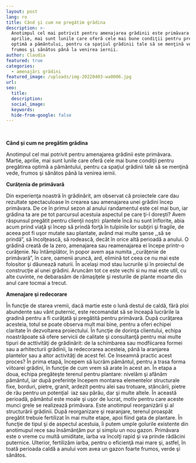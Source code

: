 ```yaml
---
layout: post
lang: ro
title: Când şi cum ne pregătim grădina
description: >-
  Anotimpul cel mai potrivit pentru amenajarea grădinii este primăvara.  Martie,
  aprilie, mai sunt lunile care oferă cele mai bune condiţii pentru pregătirea
  optimă a pământului, pentru ca spaţiul grădinii tale să se menţină vede,
  frumos şi sănătos până la venirea iernii.
author: Claudia
featured: true
categories:
  - amenajări grădini
featured_image: /uploads/img-20220403-wa0006.jpg
url:
seo:
  title:
  description:
  social_image:
  keywords:
  hide-from-google: false
---
```

&nbsp;

**C&acirc;nd şi cum ne pregătim grădina**

Anotimpul cel mai potrivit pentru amenajarea grădinii este primăvara.&nbsp; Martie, aprilie, mai sunt lunile care oferă cele mai bune condiţii pentru pregătirea optimă a păm&acirc;ntului, pentru ca spaţiul grădinii tale să se menţină vede, frumos şi sănătos p&acirc;nă la venirea iernii.

**Curăţenia de primăvară**

Din experienţa noastră &icirc;n grădinărit, am observat că proiectele care dau rezultate spectaculoase &icirc;n crearea sau amenajarea unei grădini &icirc;ncep primăvara. De ce &icirc;n primul sezon al anului randamentul este cel mai bun, iar grădina ta are pe tot parcursul acestuia aspectul pe care ţi-l doreşti? Avem răspunsul pregătit pentru clienţii noştri: plantele &icirc;ncă nu sunt &icirc;nflorite, abia acum prind viaţă şi &icirc;ncep să prindă forţă &icirc;n tulpinile lor subţiri şi fragile, de aceea pot fi uşor mutate sau plantate, av&acirc;nd mai multe şanse ,,să se prindă”, să &icirc;ncolţească, să rodească, dec&acirc;t &icirc;n orice altă perioadă a anului. O grădină creată de la zero, amenajarea sau reamenajarea ei &icirc;ncepe printr-o curăţenie. Nu &icirc;nt&acirc;mplător, &icirc;n popor avem aşa numita ,,curăţenie de primăvară”, &icirc;n care, oamenii aruncă, ard, elimină tot ceea ce nu mai este folositor şi dăunează naturii. &Icirc;n acelaşi mod stau lucrurile şi &icirc;n proiectul de construcţie al unei grădini. Aruncăm tot ce este vechi si nu mai este util, cu alte cuvinte, ne debarasăm de rămaşiţele şi resturile de plante moarte din anul care tocmai a trecut.

**Amenajare şi redecorare**

&Icirc;n funcţie de starea vremii, dacă martie este o lună destul de caldă, fără ploi abundente sau v&acirc;nt puternic, este recomandat să se &icirc;nceapă lucrările la gradină pentru a fi curăţată şi pregătită pentru primăvară. După curăţarea acesteia, totul se poate observa mult mai bine, pentru a oferi echipei claritate &icirc;n dezvoltarea proiectului. &Icirc;n funcţie de dorinţa clientului, echipa noastrăpoate să ofere servicii de calitate şi consultanţă pentru mai multe tipuri de acttivităţi de grădinărit: de la schimbarea sau modfiicarea formei sau a arhitecturii grădinii, la redecorarea acesteia, p&acirc;nă la aranjarea plantelor sau a altor activităţi de acest fel. Ce &icirc;nseamnă practic acest proces? &Icirc;n prima etapă, &icirc;ncepem să lucrăm păm&acirc;ntul, pentru a trasa forma viitoarei grădini, &icirc;n funcţie de cum vrem să arate &icirc;n acest an. &Icirc;n etapa a doua, echipa pregăteşte terenul pentru plantare: nivelăm şi af&acirc;năm păm&acirc;ntul, iar după preferinţe &icirc;ncepem montarea elementelor structurale fixe, borduri, pietre, granit, ardezit pentru alei sau trotuare, st&acirc;ncării, pietre de r&acirc;u pentru un potenţial&nbsp; iaz sau p&acirc;r&acirc;u, dar şi multe altele. &Icirc;n această perioadă, păm&acirc;ntul este moale şi uşor de lucrat, motiv pentru care aceste munci grele se realizează primăvara. Este anotimpul reorganizării şi al structurării grădinii. După reorganizare şi rearanjare, terenul proaspăt pregătit trebuie fertilizat &icirc;n mai multe etape, apoi fiind gata de plantare. &Icirc;n funcţie de tipul şi de aspectul acestuia, &icirc;i putem umple golurile existente din anotimupul rece sau &icirc;nsăm&acirc;nţăm pur şi simplu un nou gazon. Primăvara este o vreme cu multă umiditate, iarba va &icirc;ncolţi rapid şi va prinde rădăcini puternice. Ulterior, fertilizăm iarba, pentru o eficienţă mai mare şi, astfel, &icirc;n toată perioada caldă a anului vom avea un gazon foarte frumos, verde şi sănătos.
